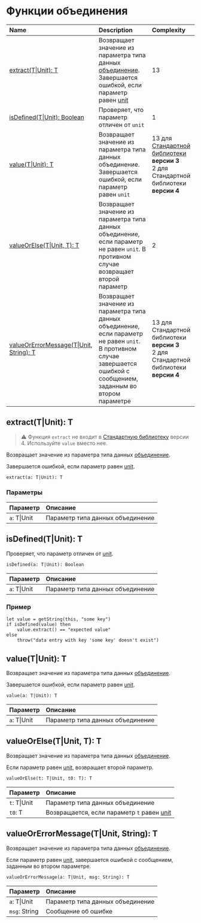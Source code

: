 # Функции объединения

| Name | Description | Complexity |
| :--- | :--- | :--- |
| [extract(T&#124;Unit): T](#extract) | Возвращает значение из параметра типа данных [объединение](/ru/ride/data-types/union).<br>Завершается ошибкой, если параметр равен [unit](/ru/ride/data-types/unit) | 13 |
| [isDefined(T&#124;Unit): Boolean](#isDefined) | Проверяет, что параметр отличен от `unit` | 1 |
| [value(T&#124;Unit): T](#value) | Возвращает значение из параметра типа данных объединение.<br>Завершается ошибкой, если параметр равен `unit` | 13 для [Стандартной библиотеки](/ru/ride/script/standard-library) **версии 3**<br>2 для Стандартной библиотеки **версии 4** |
| [valueOrElse(T&#124;Unit, T): T](#valueOrElse) | Возвращает значение из параметра типа данных объединение, если параметр не равен `unit`. В противном случае возвращает второй параметр | 2 |
| [valueOrErrorMessage(T&#124;Unit, String): T](#value-error) | Возвращает значение из параметра типа данных объединение, если параметр не равен `unit`.<br>В противном случае завершается ошибкой с сообщением, заданным во втором параметре | 13 для Стандартной библиотеки **версии 3**<br>2 для Стандартной библиотеки **версии 4** |

## extract(T|Unit): T<a id="extract"></a>

> :warning: Функция `extract` не входит в [Стандартную библиотеку](/ru/ride/script/standard-library) версии 4. Используйте `value` вместо нее.

Возвращает значение из параметра типа данных [объединение](/ru/ride/data-types/union).

Завершается ошибкой, если параметр равен [unit](/ru/ride/data-types/unit).

``` ride
extract(a: T|Unit): T
```

### Параметры

| Параметр | Описание |
| :--- | :--- |
| `a`: T&#124;Unit | Параметр типа данных объединение |

## isDefined(T|Unit): T<a id="isDefined"></a>

Проверяет, что параметр отличен от [unit](/ru/ride/data-types/unit).

```ride
isDefined(a: T|Unit): Boolean
```

| Параметр | Описание |
| :--- | :--- |
| `a`: T&#124;Unit | Параметр типа данных объединение |

### Пример

```ride
let value = getString(this, "some key")
if isDefined(value) then
    value.extract() == "expected value"
else
    throw("data entry with key 'some key' doesn't exist")
```

## value(T|Unit): T<a id="value"></a>

Возвращает значение из параметра типа данных [объединение](/ru/ride/data-types/union).

Завершается ошибкой, если параметр равен [unit](/ru/ride/data-types/unit).

``` ride
value(a: T|Unit): T
```

| Параметр | Описание |
| :--- | :--- |
| `a`: T&#124;Unit | Параметр типа данных объединение |

## valueOrElse(T|Unit, T): T<a id="valueOrElse"></a>

Возвращает значение из параметра типа данных [объединение](/ru/ride/data-types/union).

Если параметр равен [unit](/ru/ride/data-types/unit), возвращает второй параметр.

``` ride
valueOrElse(t: T|Unit, t0: T): T
```

| Параметр | Описание |
| :--- | :--- |
| `t`: T&#124;Unit | Параметр типа данных объединение |
| `t0`: T | Возвращается, если параметр `t` равен [unit](/ru/ride/data-types/unit) |

## valueOrErrorMessage(T|Unit, String): T<a id="value-error"></a>

Возвращает значение из параметра типа данных [объединение](/ru/ride/data-types/union).

Если параметр равен [unit](/ru/ride/data-types/unit), завершается ошибкой с сообщением, заданным во втором параметре.

``` ride
valueOrErrorMessage(a: T|Unit, msg: String): T
```

| Параметр | Описание |
| :--- | :--- |
| `a`: T&#124;Unit | Параметр типа данных объединение |
| `msg`: String | Сообщение об ошибке |
